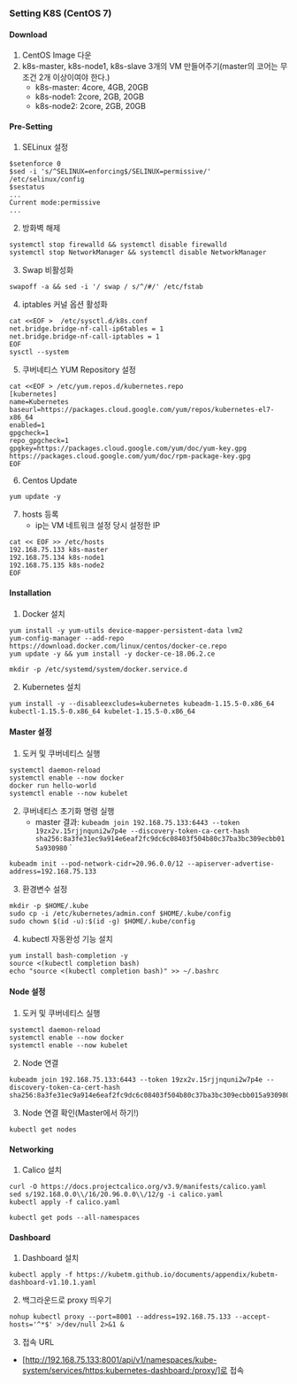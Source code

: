 ### Setting K8S (CentOS 7)
#### Download
1. CentOS Image 다운
2. k8s-master, k8s-node1, k8s-slave 3개의 VM 만들어주기(master의 코어는 무조건 2개 이상이여야 한다.)
    - k8s-master: 4core, 4GB, 20GB
    - k8s-node1: 2core, 2GB, 20GB
    - k8s-node2: 2core, 2GB, 20GB
#### Pre-Setting
1. SELinux 설정
```
$setenforce 0
$sed -i 's/^SELINUX=enforcing$/SELINUX=permissive/' /etc/selinux/config
$sestatus
...
Current mode:permissive
...
```
2. 방화벽 해제
```
systemctl stop firewalld && systemctl disable firewalld
systemctl stop NetworkManager && systemctl disable NetworkManager
```
3. Swap 비활성화
```
swapoff -a && sed -i '/ swap / s/^/#/' /etc/fstab
```
4. iptables 커널 옵션 활성화
```
cat <<EOF >  /etc/sysctl.d/k8s.conf
net.bridge.bridge-nf-call-ip6tables = 1
net.bridge.bridge-nf-call-iptables = 1
EOF
sysctl --system
```
5. 쿠버네티스 YUM Repository 설정
```
cat <<EOF > /etc/yum.repos.d/kubernetes.repo
[kubernetes]
name=Kubernetes
baseurl=https://packages.cloud.google.com/yum/repos/kubernetes-el7-x86_64
enabled=1
gpgcheck=1
repo_gpgcheck=1
gpgkey=https://packages.cloud.google.com/yum/doc/yum-key.gpg https://packages.cloud.google.com/yum/doc/rpm-package-key.gpg
EOF
```
6. Centos Update
```
yum update -y
```
7. hosts 등록
    - ip는 VM 네트워크 설정 당시 설정한 IP
```
cat << EOF >> /etc/hosts
192.168.75.133 k8s-master
192.168.75.134 k8s-node1
192.168.75.135 k8s-node2
EOF
```
#### Installation
1. Docker 설치
```
yum install -y yum-utils device-mapper-persistent-data lvm2 
yum-config-manager --add-repo https://download.docker.com/linux/centos/docker-ce.repo
yum update -y && yum install -y docker-ce-18.06.2.ce

mkdir -p /etc/systemd/system/docker.service.d
```
2. Kubernetes 설치
```
yum install -y --disableexcludes=kubernetes kubeadm-1.15.5-0.x86_64 kubectl-1.15.5-0.x86_64 kubelet-1.15.5-0.x86_64
```
#### Master 설정
1. 도커 및 쿠버네티스 실행
```
systemctl daemon-reload
systemctl enable --now docker
docker run hello-world
systemctl enable --now kubelet
```
2. 쿠버네티스 초기화 명령 실행
    - master 결과: `kubeadm join 192.168.75.133:6443 --token 19zx2v.15rjjnquni2w7p4e --discovery-token-ca-cert-hash sha256:8a3fe31ec9a914e6eaf2fc9dc6c08403f504b80c37ba3bc309ecbb015a930980`
`
```
kubeadm init --pod-network-cidr=20.96.0.0/12 --apiserver-advertise-address=192.168.75.133
```
3. 환경변수 설정
```
mkdir -p $HOME/.kube
sudo cp -i /etc/kubernetes/admin.conf $HOME/.kube/config
sudo chown $(id -u):$(id -g) $HOME/.kube/config
```
4. kubectl 자동완성 기능 설치
```
yum install bash-completion -y
source <(kubectl completion bash)
echo "source <(kubectl completion bash)" >> ~/.bashrc
```
#### Node 설정
1. 도커 및 쿠버네티스 실행
```
systemctl daemon-reload
systemctl enable --now docker
systemctl enable --now kubelet
```
2. Node 연결
```
kubeadm join 192.168.75.133:6443 --token 19zx2v.15rjjnquni2w7p4e --discovery-token-ca-cert-hash sha256:8a3fe31ec9a914e6eaf2fc9dc6c08403f504b80c37ba3bc309ecbb015a930980
```
3. Node 연결 확인(Master에서 하기!)
```
kubectl get nodes
```
#### Networking
1. Calico 설치
```
curl -O https://docs.projectcalico.org/v3.9/manifests/calico.yaml
sed s/192.168.0.0\\/16/20.96.0.0\\/12/g -i calico.yaml
kubectl apply -f calico.yaml

kubectl get pods --all-namespaces
```
#### Dashboard 
1. Dashboard 설치
```
kubectl apply -f https://kubetm.github.io/documents/appendix/kubetm-dashboard-v1.10.1.yaml
```
2. 백그라운드로 proxy 띄우기
```
nohup kubectl proxy --port=8001 --address=192.168.75.133 --accept-hosts='^*$' >/dev/null 2>&1 &
```
3. 접속 URL
- [http://192.168.75.133:8001/api/v1/namespaces/kube-system/services/https:kubernetes-dashboard:/proxy/]로 접속